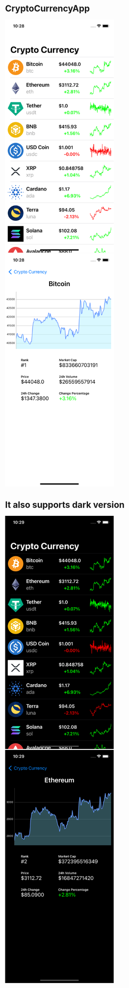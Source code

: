 # CryptoCurrencyApp

<img src="Readme Images/LightMain.png" width="354" height="760">
<img src="Readme Images/LightDetail.png" width="354" height="760">

# It also supports dark version

<img src="Readme Images/DarkMain.png" width="354" height="760">
<img src="Readme Images/DarkDetail.png" width="354" height="760">
